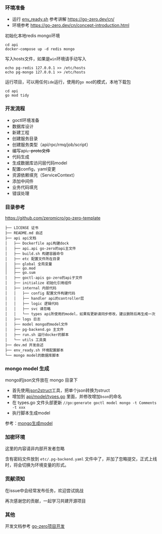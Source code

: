 ### 环境准备

* 运行 [env_ready.sh](env_ready.sh) 参考讲解 https://go-zero.dev/cn/
* 环境参考 https://go-zero.dev/cn/concept-introduction.html

初始化本地redis mongo环境

```shell
cd api
docker-compose up -d redis mongo
```

写入hosts文件，如果是`win`环境请手动写入

```shell
echo pg-redis 127.0.0.1 >> /etc/hosts
echo pg-mongo 127.0.0.1 >> /etc/hosts
```

运行项目，可以用任何`ide`运行，使用的`go mod`的模式，本地下载包

```shell
cd api
go mod tidy
```

### 开发流程

* goctl环境准备
* 数据库设计
* 新建工程
* 创建服务目录
* 创建服务类型（api/rpc/rmq/job/script）
* 编写api~~、proto文件~~
* 代码生成
* 生成数据库访问层代码model
* 配置config，yaml变更
* 资源依赖填充（ServiceContext）
* 添加中间件
* 业务代码填充
* 错误处理

### 目录参考

https://github.com/zeromicro/go-zero-template

```
├── LICENSE 证书
├── README.md 自述
├── api api文档
│   ├── Dockerfile api构建dock
│   ├── api.api go-zero的api主文件
│   ├── build.sh 构建容器命令
│   ├── etc 配置文件所在目录
│   ├── global 全局变量
│   ├── go.mod
│   ├── go.sum
│   ├── goctl-apis go-zero的api子文件
│   ├── initialize 初始化引用组件
│   ├── internal 内部代码
│   │   ├── config 配置文件构建代码
│   │   ├── handler api的controller层
│   │   ├── logic 逻辑代码
│   │   ├── svc 请忽略
│   │   └── types api所使用的model，如果有更新请同步修改，建议删除后再生成一次
│   ├── logs 日志
│   ├── model mongo的model文件
│   ├── pg-backend.go 主文件
│   ├── run.sh 运行docker的脚本
│   └── utils 工具类
├── dev.md 开发自述
├── env_ready.sh 环境配置脚本
└── mongo model的数据库脚本
```

### mongo model 生成

mongo的json文件放在 mongo 目录下

* 首先使用[json2struct](http://json2struct.mervine.net/)工具，把单个json转换为struct
* 增加到 [api/model/types.go](api/model/types.go) 里面，并修改增加`bson`的命名
* 在 types.go 文件头部更新 `//go:generate goctl model mongo -t Comments -t xxx`
* 执行脚本生成model

参考：[mongo生成model](https://pkg.go.dev/git.i2edu.net/i2/go-zero/tools/goctl/model/mongo#section-readme)

### 加密环境

这里的内容请非内部开发者忽略

含有密码文件放到 `etc/.pg-backend.yaml` 文件中了，并加了忽略提交，正式上线时，将会切换为环境变量的形式。

### 贡献须知

在issue中会经常发布任务，欢迎尝试挑战

再次感谢您的贡献，一起学习共建开源项目

### 其他

开发文档参考 [go-zero项目开发](https://go-zero.dev/cn/project-dev.html)